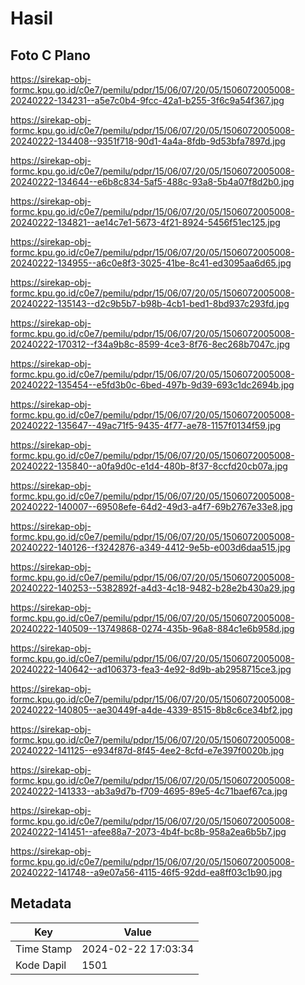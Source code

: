 # Hasil

## Foto C Plano

https://sirekap-obj-formc.kpu.go.id/c0e7/pemilu/pdpr/15/06/07/20/05/1506072005008-20240222-134231--a5e7c0b4-9fcc-42a1-b255-3f6c9a54f367.jpg

https://sirekap-obj-formc.kpu.go.id/c0e7/pemilu/pdpr/15/06/07/20/05/1506072005008-20240222-134408--9351f718-90d1-4a4a-8fdb-9d53bfa7897d.jpg

https://sirekap-obj-formc.kpu.go.id/c0e7/pemilu/pdpr/15/06/07/20/05/1506072005008-20240222-134644--e6b8c834-5af5-488c-93a8-5b4a07f8d2b0.jpg

https://sirekap-obj-formc.kpu.go.id/c0e7/pemilu/pdpr/15/06/07/20/05/1506072005008-20240222-134821--ae14c7e1-5673-4f21-8924-5456f51ec125.jpg

https://sirekap-obj-formc.kpu.go.id/c0e7/pemilu/pdpr/15/06/07/20/05/1506072005008-20240222-134955--a6c0e8f3-3025-41be-8c41-ed3095aa6d65.jpg

https://sirekap-obj-formc.kpu.go.id/c0e7/pemilu/pdpr/15/06/07/20/05/1506072005008-20240222-135143--d2c9b5b7-b98b-4cb1-bed1-8bd937c293fd.jpg

https://sirekap-obj-formc.kpu.go.id/c0e7/pemilu/pdpr/15/06/07/20/05/1506072005008-20240222-170312--f34a9b8c-8599-4ce3-8f76-8ec268b7047c.jpg

https://sirekap-obj-formc.kpu.go.id/c0e7/pemilu/pdpr/15/06/07/20/05/1506072005008-20240222-135454--e5fd3b0c-6bed-497b-9d39-693c1dc2694b.jpg

https://sirekap-obj-formc.kpu.go.id/c0e7/pemilu/pdpr/15/06/07/20/05/1506072005008-20240222-135647--49ac71f5-9435-4f77-ae78-1157f0134f59.jpg

https://sirekap-obj-formc.kpu.go.id/c0e7/pemilu/pdpr/15/06/07/20/05/1506072005008-20240222-135840--a0fa9d0c-e1d4-480b-8f37-8ccfd20cb07a.jpg

https://sirekap-obj-formc.kpu.go.id/c0e7/pemilu/pdpr/15/06/07/20/05/1506072005008-20240222-140007--69508efe-64d2-49d3-a4f7-69b2767e33e8.jpg

https://sirekap-obj-formc.kpu.go.id/c0e7/pemilu/pdpr/15/06/07/20/05/1506072005008-20240222-140126--f3242876-a349-4412-9e5b-e003d6daa515.jpg

https://sirekap-obj-formc.kpu.go.id/c0e7/pemilu/pdpr/15/06/07/20/05/1506072005008-20240222-140253--5382892f-a4d3-4c18-9482-b28e2b430a29.jpg

https://sirekap-obj-formc.kpu.go.id/c0e7/pemilu/pdpr/15/06/07/20/05/1506072005008-20240222-140509--13749868-0274-435b-96a8-884c1e6b958d.jpg

https://sirekap-obj-formc.kpu.go.id/c0e7/pemilu/pdpr/15/06/07/20/05/1506072005008-20240222-140642--ad106373-fea3-4e92-8d9b-ab2958715ce3.jpg

https://sirekap-obj-formc.kpu.go.id/c0e7/pemilu/pdpr/15/06/07/20/05/1506072005008-20240222-140805--ae30449f-a4de-4339-8515-8b8c6ce34bf2.jpg

https://sirekap-obj-formc.kpu.go.id/c0e7/pemilu/pdpr/15/06/07/20/05/1506072005008-20240222-141125--e934f87d-8f45-4ee2-8cfd-e7e397f0020b.jpg

https://sirekap-obj-formc.kpu.go.id/c0e7/pemilu/pdpr/15/06/07/20/05/1506072005008-20240222-141333--ab3a9d7b-f709-4695-89e5-4c71baef67ca.jpg

https://sirekap-obj-formc.kpu.go.id/c0e7/pemilu/pdpr/15/06/07/20/05/1506072005008-20240222-141451--afee88a7-2073-4b4f-bc8b-958a2ea6b5b7.jpg

https://sirekap-obj-formc.kpu.go.id/c0e7/pemilu/pdpr/15/06/07/20/05/1506072005008-20240222-141748--a9e07a56-4115-46f5-92dd-ea8ff03c1b90.jpg


## Metadata

| Key        | Value               |
| ---------- | ------------------- |
| Time Stamp | 2024-02-22 17:03:34 |
| Kode Dapil | 1501                |




